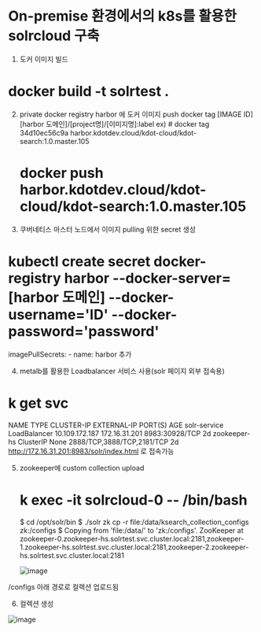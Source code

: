 # On-premise 환경에서의 k8s를 활용한 solrcloud 구축
1. 도커 이미지 빌드
 # docker build -t solrtest .

2. private docker registry harbor 에 도커 이미지 push
 docker tag [IMAGE ID] [harbor 도메인]/[project명]/[이미지명]:label 
ex) # docker tag 34d10ec56c9a harbor.kdotdev.cloud/kdot-cloud/kdot-search:1.0.master.105
    # docker push harbor.kdotdev.cloud/kdot-cloud/kdot-search:1.0.master.105

3. 쿠버네티스 마스터 노드에서 이미지 pulling 위한 secret 생성
 # kubectl create secret docker-registry harbor --docker-server=[harbor 도메인] --docker-username='ID' --docker-password='password'

imagePullSecrets:
        - name: harbor 추가

4. metalb를 활용한 Loadbalancer 서비스 사용(solr 페이지 외부 접속용)
 # k get svc 
NAME           TYPE           CLUSTER-IP       EXTERNAL-IP     PORT(S)                      AGE
solr-service   LoadBalancer   10.109.172.187   172.16.31.201   8983:30928/TCP               2d
zookeeper-hs   ClusterIP      None             <none>          2888/TCP,3888/TCP,2181/TCP   2d
http://172.16.31.201:8983/solr/index.html 로 접속가능

5. zookeeper에 custom collection upload
   # k exec -it solrcloud-0 -- /bin/bash
   $ cd /opt/solr/bin
   $ ./solr zk cp -r file:/data/ksearch_collection_configs zk:/configs
   $ Copying from 'file:/data/' to 'zk:/configs'. ZooKeeper at zookeeper-0.zookeeper-hs.solrtest.svc.cluster.local:2181,zookeeper-1.zookeeper-hs.solrtest.svc.cluster.local:2181,zookeeper-2.zookeeper-hs.solrtest.svc.cluster.local:2181





    ![image](https://github.com/dooz1e/k8s-solrcloud/assets/170922638/219fd9f5-5be6-4bea-aebd-9f27424495ab)

/configs 아래 경로로 컬렉션 업로드됨

6. 컬렉션 생성


![image](https://github.com/dooz1e/k8s-solrcloud/assets/170922638/7c19b915-5bdb-4b2b-8806-c5aa150b1b36)

